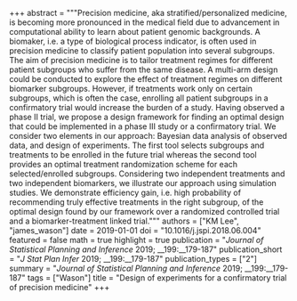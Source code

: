 +++
abstract = """Precision medicine, aka stratified/personalized medicine, is becoming more pronounced in the medical field due to advancement in computational ability to learn about patient genomic backgrounds. A biomaker, i.e. a type of biological process indicator, is often used in precision medicine to classify patient population into several subgroups. The aim of precision medicine is to tailor treatment regimes for different patient subgroups who suffer from the same disease. A multi-arm design could be conducted to explore the effect of treatment regimes on different biomarker subgroups. However, if treatments work only on certain subgroups, which is often the case, enrolling all patient subgroups in a confirmatory trial would increase the burden of a study. Having observed a phase II trial, we propose a design framework for finding an optimal design that could be implemented in a phase III study or a confirmatory trial. We consider two elements in our approach: Bayesian data analysis of observed data, and design of experiments. The first tool selects subgroups and treatments to be enrolled in the future trial whereas the second tool provides an optimal treatment randomization scheme for each selected/enrolled subgroups. Considering two independent treatments and two independent biomarkers, we illustrate our approach using simulation studies. We demonstrate efficiency gain, i.e. high probability of recommending truly effective treatments in the right subgroup, of the optimal design found by our framework over a randomized controlled trial and a biomarker-treatment linked trial."""
authors = ["KM Lee", "james_wason"]
date = 2019-01-01
doi = "10.1016/j.jspi.2018.06.004"
featured = false
math = true
highlight = true
publication = "*Journal of Statistical Planning and Inference* 2019; __199:__179-187"
publication_short = "*J Stat Plan Infer* 2019; __199:__179-187"
publication_types = ["2"]
summary = "*Journal of Statistical Planning and Inference* 2019; __199:__179-187"
tags = ["Wason"]
title = "Design of experiments for a confirmatory trial of precision medicine"
+++

